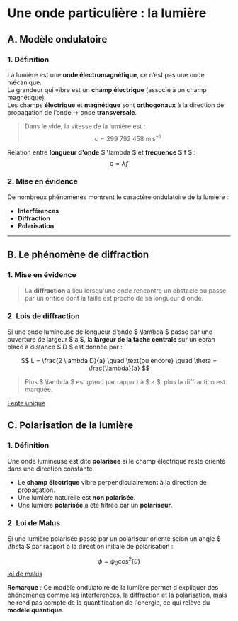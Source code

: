 # Une onde particulière : la lumière

## A. Modèle ondulatoire

### 1. Définition

La lumière est une **onde électromagnétique**, ce n’est pas une onde mécanique.  
La grandeur qui vibre est un **champ électrique** (associé à un champ magnétique).  
Les champs **électrique** et **magnétique** sont **orthogonaux** à la direction de propagation de l’onde → onde **transversale**.

> Dans le vide, la vitesse de la lumière est :  
$$ c = 299\ 792\ 458\ \text{m} \, \text{s}^{-1} $$

Relation entre **longueur d'onde** $ \lambda $ et **fréquence** $ f $ :
$$ c = \lambda f $$

### 2. Mise en évidence

De nombreux phénomènes montrent le caractère ondulatoire de la lumière :
- **Interférences**
- **Diffraction**
- **Polarisation**

---

## B. Le phénomène de diffraction

### 1. Mise en évidence

> La **diffraction** a lieu lorsqu'une onde rencontre un obstacle ou passe par un orifice dont la taille est proche de sa longueur d'onde.

### 2. Lois de diffraction

Si une onde lumineuse de longueur d’onde $ \lambda $ passe par une ouverture de largeur $ a $, la **largeur de la tache centrale** sur un écran placé à distance $ D $ est donnée par :

$$ L = \frac{2 \lambda D}{a} \quad \text{ou encore} \quad \theta = \frac{\lambda}{a} $$

> Plus $ \lambda $ est grand par rapport à $ a $, plus la diffraction est marquée.

[Fente unique](image/diffraction_fente_unique.png)
## C. Polarisation de la lumière

### 1. Définition

Une onde lumineuse est dite **polarisée** si le champ électrique reste orienté dans une direction constante.

- Le **champ électrique** vibre perpendiculairement à la direction de propagation.
- Une lumière naturelle est **non polarisée**.
- Une lumière **polarisée** a été filtrée par un **polariseur**.

### 2. Loi de Malus

Si une lumière polarisée passe par un polariseur orienté selon un angle $ \theta $ par rapport à la direction initiale de polarisation :

$$ \phi = \phi_0 \cos^2(\theta) $$
[loi de malus](image/malus.png)

**Remarque** : Ce modèle ondulatoire de la lumière permet d'expliquer des phénomènes comme les interférences, la diffraction et la polarisation, mais ne rend pas compte de la quantification de l'énergie, ce qui relève du **modèle quantique**.
